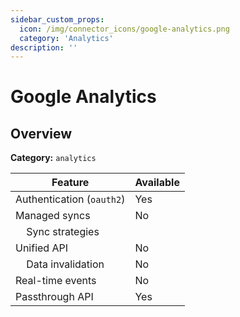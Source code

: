 ```yaml
---
sidebar_custom_props:
  icon: /img/connector_icons/google-analytics.png
  category: 'Analytics'
description: ''
---
```


# Google Analytics

## Overview

**Category:** `analytics`

| Feature                              | Available |
| ------------------------------------ | --------- |
| Authentication (`oauth2`)            | Yes       |
| Managed syncs                        | No        |
| &nbsp;&nbsp;&nbsp; Sync strategies   |           |
| Unified API                          | No        |
| &nbsp;&nbsp;&nbsp; Data invalidation | No        |
| Real-time events                     | No        |
| Passthrough API                      | Yes       |
